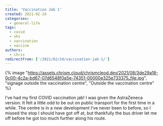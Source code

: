 ```yaml
---
title: 'Vaccination Jab 1'
created: 2021-02-24
categories:
  - general-life
tags:
  - covid
  - nhs
  - vaccination
  - vaccine
authors:
  - chris
redirectFrom: ['/2021/02/24/vaccination-jab-1/']
---
```


{% image "https://assets.chrism.cloud/chrismcleod.dev/2021/08/3de29a18-0c00-4c2a-bd67-07d6548f0a5e-74351-00000e325e733375_file.jpg", "signage outside the vaccination centre", "Outside the vaccination centre" %}

I’ve had my first COVID vaccination jab! I was given the AstraZeneca version. It felt a little odd to be out on public transport for the first time in a while. The centre is in a new development I’ve never been to before, so I missed the stop I should have got off at, but thankfully the bus driver let me off before he got too much further along his route.
